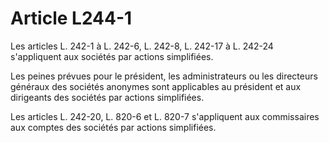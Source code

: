 # Article L244-1

Les articles L. 242-1 à L. 242-6, L. 242-8, L. 242-17 à L. 242-24 s'appliquent aux sociétés par actions simplifiées.

Les peines prévues pour le président, les administrateurs ou les directeurs généraux des sociétés anonymes sont applicables au président et aux dirigeants des sociétés par actions simplifiées.

Les articles L. 242-20, L. 820-6 et L. 820-7 s'appliquent aux commissaires aux comptes des sociétés par actions simplifiées.
